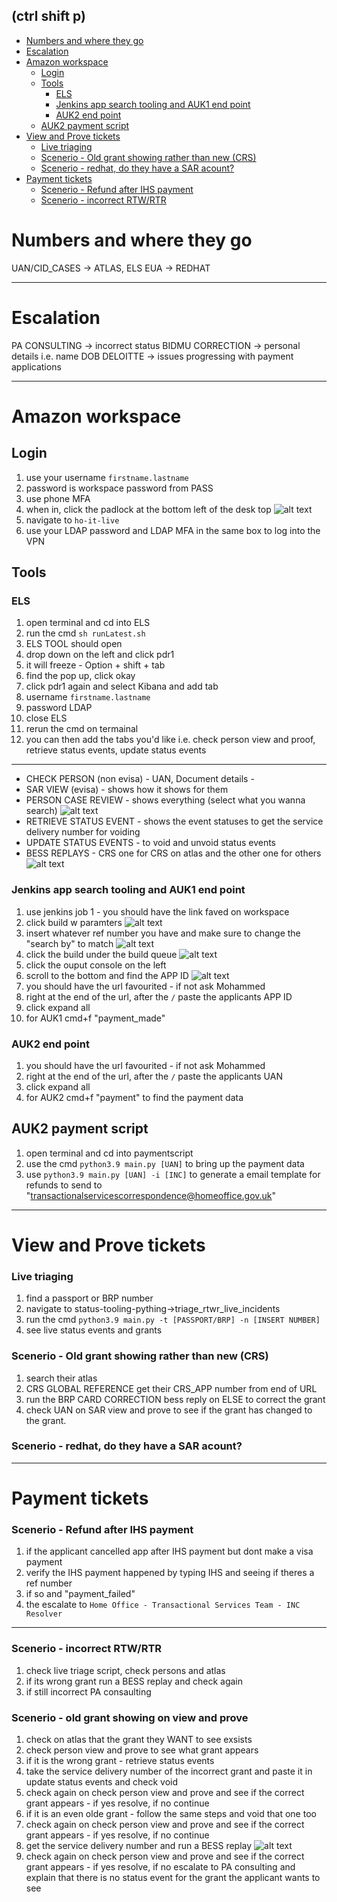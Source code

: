 (ctrl shift p)
--- 
- [Numbers and where they go](#numbers-and-where-they-go)
- [Escalation](#escalation)
- [Amazon workspace](#amazon-workspace)
  - [Login](#login)
  - [Tools](#tools)
    - [ELS](#els)
    - [Jenkins app search tooling and AUK1 end point](#jenkins-app-search-tooling-and-auk1-end-point)
    - [AUK2 end point](#auk2-end-point)
  - [AUK2 payment script](#auk2-payment-script)
- [View and Prove tickets](#view-and-prove-tickets)
    - [Live triaging](#live-triaging)
    - [Scenerio - Old grant showing rather than new (CRS)](#scenerio---old-grant-showing-rather-than-new-crs)
    - [Scenerio - redhat, do they have a SAR acount?](#scenerio---redhat-do-they-have-a-sar-acount)
- [Payment tickets](#payment-tickets)
    - [Scenerio - Refund after IHS payment](#scenerio---refund-after-ihs-payment)
    - [Scenerio - incorrect RTW/RTR](#scenerio---incorrect-rtwrtr)

# Numbers and where they go

UAN/CID_CASES -> ATLAS, ELS
EUA -> REDHAT

---

# Escalation

PA CONSULTING -> incorrect status
BIDMU CORRECTION -> personal details i.e. name DOB
DELOITTE -> issues progressing with payment applications

---

# Amazon workspace 

## Login 
 1. use your username `firstname.lastname`
 2. password is workspace password from PASS
 3. use phone MFA 
 4. when in, click the padlock at the bottom left of the desk top 
![alt text](image.png)
5. navigate to `ho-it-live`
6. use your LDAP password and LDAP MFA in the same box to log into the VPN

## Tools

### ELS

1. open terminal and cd into ELS
2. run the cmd `sh runLatest.sh`
3. ELS TOOL should open
4. drop down on the left and click pdr1
5. it will freeze - Option + shift + tab
6. find the pop up, click okay 
7. click pdr1 again and select Kibana and add tab
8. username `firstname.lastname`
9. password LDAP
10. close ELS 
11. rerun the cmd on termainal
12. you can then add the tabs you'd like i.e. check person view and proof, retrieve status events, update status events

---

- CHECK PERSON (non evisa) - UAN, Document details -
- SAR VIEW (evisa) - shows how it shows for them
- PERSON CASE REVIEW - shows everything (select what you wanna search)
![alt text](image-6.png)
- RETRIEVE STATUS EVENT - shows the event statuses to get the service delivery number for voiding 
- UPDATE STATUS EVENTS - to void and unvoid status events
- BESS REPLAYS - CRS one for CRS on atlas and the other one for others
![alt text](image-5.png)


### Jenkins app search tooling and AUK1 end point 
1. use jenkins job 1 - you should have the link faved on workspace
2. click build w paramters 
![alt text](image-1.png)
3. insert whatever ref number you have and make sure to change the "search by" to match 
![alt text](image-2.png)
4. click the build under the build queue
![alt text](image-3.png)
5. click the ouput console on the left
6. scroll to the bottom and find the APP ID
![alt text](image-4.png)
7. you should have the url favourited - if not ask Mohammed 
8. right at the end of the url, after the `/` paste the applicants APP ID
9. click expand all
10. for AUK1 cmd+f "payment_made" 
  

### AUK2 end point
1. you should have the url favourited - if not ask Mohammed 
2. right at the end of the url, after the `/` paste the applicants UAN
3. click expand all
4. for AUK2 cmd+f "payment" to find the payment data

## AUK2 payment script
1. open terminal and cd into paymentscript
2. use the cmd `python3.9 main.py [UAN]` to bring up the payment data
3. use `python3.9 main.py [UAN] -i [INC]` to generate a email template for refunds to send to "transactionalservicescorrespondence@homeoffice.gov.uk" 
---
# View and Prove tickets 

### Live triaging 
1. find a passport or BRP number 
2. navigate to status-tooling-pything->triage_rtwr_live_incidents
3. run the cmd `python3.9 main.py -t [PASSPORT/BRP] -n [INSERT NUMBER]`
4. see live status events and grants 

### Scenerio - Old grant showing rather than new (CRS)

1. search their atlas
2. CRS GLOBAL REFERENCE get their CRS_APP number from end of URL
3. run the BRP CARD CORRECTION bess reply on ELSE to correct the grant
4. check UAN on SAR view and prove to see if the grant has changed to the grant.

### Scenerio - redhat, do they have a SAR acount?
---
# Payment tickets 

### Scenerio - Refund after IHS payment
1. if the applicant cancelled app after IHS payment but dont make a visa payment 
2. verify the IHS payment happened by typing IHS and seeing if theres a ref number
3. if so and "payment_failed"
4. the escalate to `Home Office - Transactional Services Team - INC Resolver`

---
### Scenerio - incorrect RTW/RTR

1. check live triage script, check persons and atlas
2. if its wrong grant run a BESS replay and check again
3. if still incorrect PA consaulting

### Scenerio - old grant showing on view and prove

1. check on atlas that the grant they WANT to see exsists
2. check person view and prove to see what grant appears
3. if it is the wrong grant - retrieve status events 
4. take the service delivery number of the incorrect grant and paste it in update status events and check void
5. check again on check person view and prove and see if the correct grant appears - if yes resolve, if no continue
6. if it is an even olde grant - follow the same steps and void that one too
7. check again on check person view and prove and see if the correct grant appears - if yes resolve, if no continue
8. get the service delivery number and run a BESS replay 
![alt text](image-7.png)
9. check again on check person view and prove and see if the correct grant appears - if yes resolve, if no escalate to PA consulting and explain that there is no status event for the grant the applicant wants to see